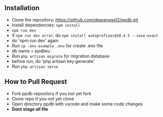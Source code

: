 ## Installation

* Clone the repository: https://github.com/dewangga12/ppdb.git
* Install dependencies: `npm install` 
* `npm run dev`
* if `npm run dev error`, do `npm install autoprefixer@10.4.5 --save-exact`
* do 'npm run dev' again
* Run `cp .env.example .env` for create .env file
* db name = ppdbku
* Run `php artisan migrate` for migration database
* before run, do 'php artisan key:generate'
* Run `php artisan serve`

## How to Pull Request
* Fork ppdb repository if you not yet fork
* Clone repo if you not yet clone
* Open directory ppdb with vscode and make some code changes
* <b>Dont stage all file</b>
